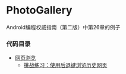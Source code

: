 # PhotoGallery
Android编程权威指南（第二版）中第26章的例子

### 代码目录
* [网页浏览](https://github.com/uv-lab/PhotoGallery/tree/ch28)
    * [挑战练习：使用后退键浏览历史网页](https://github.com/uv-lab/PhotoGallery/tree/exercise28.7)
